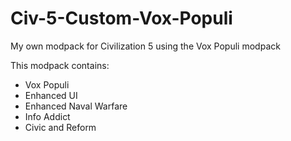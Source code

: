 # Civ-5-Custom-Vox-Populi
My own modpack for Civilization 5 using the Vox Populi modpack

This modpack contains:
- Vox Populi
- Enhanced UI
- Enhanced Naval Warfare
- Info Addict
- Civic and Reform
